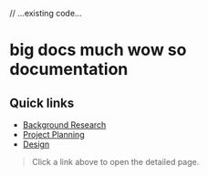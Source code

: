 // ...existing code...
# big docs much wow so documentation

## Quick links
- [Background Research](background.md)
- [Project Planning](plan.md)
- [Design](design.md)

> Click a link above to open the detailed page.